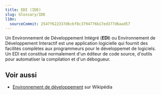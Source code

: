```yaml
---
title: EDI (IDE)
slug: Glossary/IDE
l10n:
  sourceCommit: 2547f622337d6cbf8c3794776b17ed377d6aad57
---
```


Un Environnement de Développement Intégré (**EDI**) ou Environnement de Développement Interactif est une application logicielle qui fournit des facilités complètes aux programmeurs pour le développemet de logiciels. Un EDI est constitué normalement d'un éditeur de code source, d'outils pour automatiser la compilation et d'un débogueur.

## Voir aussi

- [Environnement de développement](https://fr.wikipedia.org/wiki/Environnement_de_développement) sur Wikipédia
